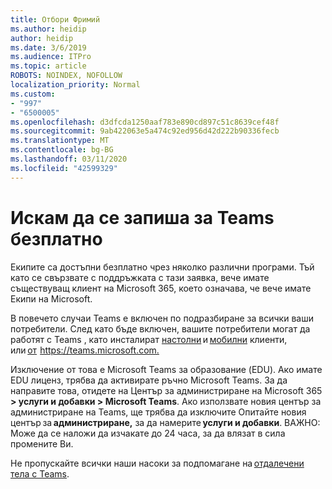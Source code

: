 ```yaml
---
title: Отбори Фримий
ms.author: heidip
author: heidip
ms.date: 3/6/2019
ms.audience: ITPro
ms.topic: article
ROBOTS: NOINDEX, NOFOLLOW
localization_priority: Normal
ms.custom:
- "997"
- "6500005"
ms.openlocfilehash: d3dfcda1250aaf783e890cd897c51c8639cef48f
ms.sourcegitcommit: 9ab422063e5a474c92ed956d42d222b90336fecb
ms.translationtype: MT
ms.contentlocale: bg-BG
ms.lasthandoff: 03/11/2020
ms.locfileid: "42599329"
---
```

# <a name="id-like-to-sign-up-for-teams-for-free"></a>Искам да се запиша за Teams безплатно

Екипите са достъпни безплатно чрез няколко различни програми. Тъй като се свързвате с поддръжката с тази заявка, вече имате съществуващ клиент на Microsoft 365, което означава, че вече имате Екипи на Microsoft.

В повечето случаи Teams е включен по подразбиране за всички ваши потребители. След като бъде включен, вашите потребители могат да работят с Teams , като инсталират [настолни](https://docs.microsoft.com/MicrosoftTeams/get-clients#desktop-client) и [мобилни](https://docs.microsoft.com/MicrosoftTeams/get-clients#mobile-clients) клиенти, или [от](https://docs.microsoft.com/MicrosoftTeams/get-clients#web-client)  <https://teams.microsoft.com.>

Изключение от това е Microsoft Teams за образование (EDU). Ако имате EDU лиценз, трябва да активирате ръчно Microsoft Teams. За да направите това, отидете на Център за администриране на Microsoft 365 **> услуги и добавки > Microsoft Teams**. Ако използвате новия център за администриране на Teams, ще трябва да изключите Опитайте новия център за **администриране,** за да намерите **услуги и добавки**. ВАЖНО: Може да се наложи да изчакате до 24 часа, за да влязат в сила промените Ви.

Не пропускайте всички наши насоки за подпомагане на [отдалечени тела с Teams](https://docs.microsoft.com/MicrosoftTeams/support-remote-work-with-teams).

